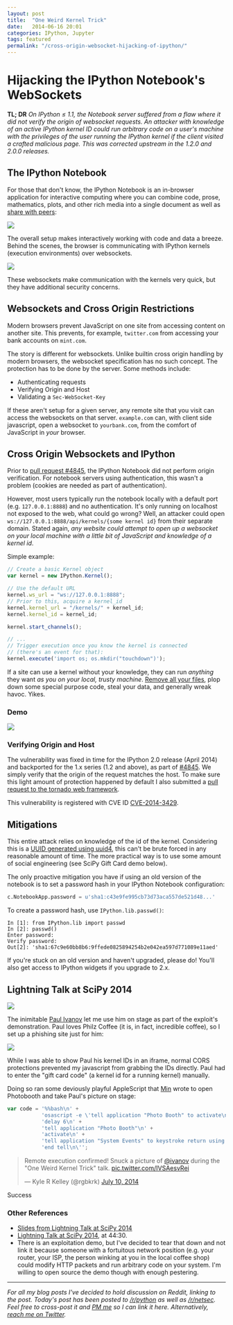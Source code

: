 ```yaml
---
layout: post
title:  "One Weird Kernel Trick"
date:   2014-06-16 20:01
categories: IPython, Jupyter
tags: featured
permalink: "/cross-origin-websocket-hijacking-of-ipython/"
---
```


# Hijacking the IPython Notebook's WebSockets

**TL; DR** *On IPython ≤ 1.1, the Notebook server suffered from a flaw where it did not verify the origin of websocket requests.  An attacker with knowledge of an active IPython kernel ID could run arbitrary code on a user's machine with the privileges of the user running the IPython kernel if the client visited a crafted malicious page.  This was corrected upstream in the 1.2.0 and 2.0.0 releases.*

## The IPython Notebook

For those that don't know, the IPython Notebook is an in-browser application for interactive computing where you can combine code, prose, mathematics, plots, and other rich media into a single document as well as  [share with peers](http://nbviewer.ipython.org/):

![](https://d23f6h5jpj26xu.cloudfront.net/rxluj5w6w1li9q_small.png)

The overall setup makes interactively working with code and data a breeze. Behind the scenes, the browser is communicating with IPython kernels (execution environments) over websockets.

![](https://d23f6h5jpj26xu.cloudfront.net/huzp0asjwourg_small.png)

These websockets make communication with the kernels very quick, but they have additional security concerns.

## Websockets and Cross Origin Restrictions

Modern browsers prevent JavaScript on one site from accessing content on another site. This prevents, for example, `twitter.com` from accessing your bank accounts on `mint.com`.

<script>
// Insert diagram of CORS
</script>

The story is different for websockets. Unlike builtin cross origin handling by modern browsers, the websocket specification has no such concept. The protection has to be done by the server. Some methods include:

* Authenticating requests
* Verifying Origin and Host
* Validating a `Sec-WebSocket-Key`

If these aren't setup for a given server, any remote site that you visit can access the websockets on that server. `example.com` can, with client side javascript, open a websocket to `yourbank.com`, from the comfort of JavaScript in *your* browser.

## Cross Origin Websockets and IPython

Prior to [pull request #4845](https://github.com/ipython/ipython/pull/4845), the IPython Notebook did not perform origin verification. For notebook servers using authentication, this wasn't a problem (cookies are needed as part of authentication).

However, most users typically run the notebook locally with a default port (e.g. `127.0.0.1:8888`) and no authentication. It's only running on localhost not exposed to the web, what could go wrong? Well, an attacker could open `ws://127.0.0.1:8888/api/kernels/{some kernel id}` from their separate domain. Stated again, *any website could attempt to open up a websocket on your local machine with a little bit of JavaScript and knowledge of a kernel id*.

Simple example:

```JavaScript
// Create a basic Kernel object
var kernel = new IPython.Kernel();

// Use the default URL
kernel.ws_url = "ws://127.0.0.1:8888";
// Prior to this, acquire a kernel_id
kernel.kernel_url = "/kernels/" + kernel_id;
kernel.kernel_id = kernel_id;

kernel.start_channels();

// ...
// Trigger execution once you know the kernel is connected
// (there's an event for that):
kernel.execute('import os; os.mkdir("touchdown")');
```

If a site can use a kernel without your knowledge, they can run *anything* they want *as you on your local, trusty machine*. [Remove all your files](http://lambdaops.com/rm-rf-remains), plop down some special purpose code, steal your data, and generally wreak havoc. Yikes.

### Demo

![](http://i.imgur.com/UscjI81.gif)

### Verifying Origin and Host

The vulnerability was fixed in time for the IPython 2.0 release (April 2014) and backported for the 1.x series (1.2 and above), as part of [#4845](https://github.com/ipython/ipython/pull/4845). We simply verify that the origin of the request matches the host. To make sure this light amount of protection happened by default I also submitted a [pull request to the tornado web framework](https://github.com/tornadoweb/tornado/pull/980).

This vulnerability is registered with 
CVE ID [CVE-2014-3429](http://cve.mitre.org/cgi-bin/cvename.cgi?name=CVE-2014-3429).

## Mitigations

This entire attack relies on knowledge of the id of the kernel. Considering this is a [UUID generated using uuid4](https://github.com/ipython/ipython/blob/rel-1.1.0/IPython/kernel/multikernelmanager.py#L105), this can't be brute forced in any reasonable amount of time. The more practical way is to use some amount of social engineering (see SciPy Gift Card demo below).

The only proactive mitigation you have if using an old version of the notebook is to set a password hash in your IPython Notebook configuration:

```python
c.NotebookApp.password = u'sha1:c43e9fe995cb73d73aca557de521d48...'
```

To create a password hash, use `IPython.lib.passwd()`:

```
In [1]: from IPython.lib import passwd
In [2]: passwd()
Enter password:
Verify password:
Out[2]: 'sha1:67c9e60bb8b6:9ffede0825894254b2e042ea597d771089e11aed'
```

If you're stuck on an old version and haven't upgraded, please do! You'll also get access to IPython widgets if you upgrade to 2.x. 

## Lightning Talk at SciPy 2014

![](https://d23f6h5jpj26xu.cloudfront.net/vg8f9kjehosdcq_small.png)

The inimitable [Paul Ivanov](https://twitter.com/ivanov) let me use him on stage as part of the exploit's demonstration. Paul loves Philz Coffee (it is, in fact, incredible coffee), so I set up a phishing site just for him:

![](https://d23f6h5jpj26xu.cloudfront.net/wsy2vdai9lbbxg_small.png)

While I was able to show Paul his kernel IDs in an iframe, normal CORS protections prevented my javascript from grabbing the IDs directly. Paul had to enter the "gift card code" (a kernel id for a running kernel) manually.

Doing so ran some deviously playful AppleScript that [Min](https://twitter.com/minrk) wrote to open Photobooth and take Paul's picture on stage:

```JavaScript
var code = '%%bash\n' +
           'osascript -e \'tell application "Photo Booth" to activate\n' + 
           'delay 6\n' + 
           'tell application "Photo Booth"\n' +
           'activate\n' + 
           'tell application "System Events" to keystroke return using {command down}\n' + 
           'end tell\n\'';
```

<blockquote class="twitter-tweet" lang="en"><p>Remote execution confirmed! Snuck a picture of <a href="https://twitter.com/ivanov">@ivanov</a> during the &quot;One Weird Kernel Trick&quot; talk. <a href="http://t.co/IVSAesvRei">pic.twitter.com/IVSAesvRei</a></p>&mdash; Kyle R Kelley (@rgbkrk) <a href="https://twitter.com/rgbkrk/statuses/487363111897145345">July 10, 2014</a></blockquote>
<script async src="//platform.twitter.com/widgets.js" charset="utf-8"></script>

Success

### Other References

* [Slides from Lightning Talk at SciPy 2014](https://speakerdeck.com/rgbkrk/one-weird-kernel-trick-hijacking-ipython-websockets)
* [Lightning Talk at SciPy 2014](http://youtu.be/ln4nE_EVDCg?t=44m30s), at 44:30.
* There is an exploitation demo, but I've decided to tear that down and not link it because someone with a fortuitous network position (e.g. your router, your ISP, the person winking at you in the local coffee shop) could modify HTTP packets and run arbitrary code on your system. I'm willing to open source the demo though with enough pestering.

---------

*For all my blog posts I've decided to hold discussion on Reddit, linking to the post. Today's post has been posted to [/r/python](http://www.reddit.com/r/Python/comments/2am4le/vulnerability_in_ipython_notebook_11_cross_origin/) as well as [/r/netsec](http://www.reddit.com/r/netsec/comments/2ao18a/cross_site_websocket_hijacking_of_localhost_via/). Feel free to cross-post it and [PM me](http://www.reddit.com/message/compose/?to=lambdaops) so I can link it here. Alternatively, [reach me on Twitter](https://twitter.com/rgbkrk).*
